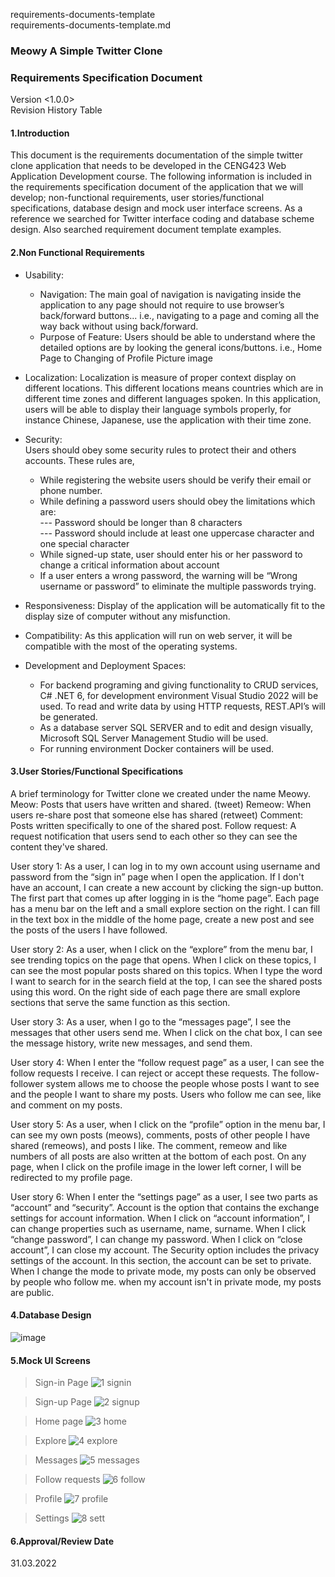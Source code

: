 requirements-documents-template  
requirements-documents-template.md
### Meowy A Simple Twitter Clone
### Requirements Specification Document
Version <1.0.0>  
Revision History Table

#### 1.Introduction  
This document is the requirements documentation of the simple twitter clone application that needs to be developed in the CENG423 Web Application Development course. The following information is included in the requirements specification document of the application that we will develop; non-functional requirements, user stories/functional specifications, database design and mock user interface screens. As a reference we searched for Twitter interface coding and database scheme design. Also searched requirement document template examples.

#### 2.Non Functional Requirements  

- Usability:   
  * Navigation: The main goal of navigation is navigating inside the application to any page should not require to use browser’s back/forward buttons... i.e., navigating to  a page and coming all the way back without using back/forward.  
  * Purpose of Feature: Users should be able to understand where the detailed options are by looking the general icons/buttons. i.e., Home Page to Changing of Profile Picture image  
  
- Localization: Localization is measure of proper context display on different locations. This different locations means countries which are in different time zones and different languages spoken. In this application, users will be able to display their language symbols properly, for instance Chinese, Japanese, use the application with their time zone.  
- Security:  
	Users should obey some security rules to protect their and others accounts. These rules are,  
  *	While registering the website users should be verify their email or phone number.   
  *	While defining a password users should obey the limitations which are:  
    ---	Password should be longer than 8 characters  
    ---	Password should include at least one uppercase character and one special character  
  *	While signed-up state, user should enter his or her password to change a critical information about account  
  *	If a user enters a wrong password, the warning will be “Wrong username or password” to eliminate the multiple passwords trying.  

- Responsiveness: Display of the application will be automatically fit to the display size of computer without any misfunction.  

- Compatibility: As this application will run on web server, it will be compatible with the most of the operating systems.  

- Development and Deployment Spaces:  
  *	For backend programing and giving functionality to CRUD services, C# .NET 6, for development environment Visual Studio 2022 will be used. To read and write data by using HTTP requests, REST.API’s will be generated.  
  *	As a database server SQL SERVER and to edit and design visually, Microsoft SQL Server Management Studio will be used.   
  *	For running environment Docker containers will be used.  

#### 3.User Stories/Functional Specifications
A brief terminology for Twitter clone we created under the name Meowy.
Meow: Posts that users have written and shared. (tweet) 
Remeow: When users re-share post that someone else has shared (retweet)
Comment: Posts written specifically to one of the shared post.
Follow request: A request notification that users send to each other so they can see the content they've shared.

User story 1: As a user, I can log in to my own account using username and password from the “sign in” page when I open the application. If I don't have an account, I can create a new account by clicking the sign-up button. The first part that comes up after logging in is the “home page”. Each page has a menu bar on the left and a small explore section on the right. I can fill in the text box in the middle of the home page, create a new post and see the posts of the users I have followed.

User story 2: As a user, when I click on the “explore” from the menu bar, I see trending topics on the page that opens. When I click on these topics, I can see the most popular posts shared on this topics. When I type the word I want to search for in the search field at the top, I can see the shared posts using this word. On the right side of each page there are small explore sections that serve the same function as this section.

User story 3: As a user, when I go to the “messages page”, I see the messages that other users send me. When I click on the chat box, I can see the message history, write new messages, and send them.

User story 4: When I enter the “follow request page” as a user, I can see the follow requests I receive. I can reject or accept these requests. The follow-follower system allows me to choose the people whose posts I want to see and the people I want to share my posts. Users who follow me can see, like and comment on my posts.

User story 5: As a user, when I click on the “profile” option in the menu bar, I can see my own posts (meows), comments, posts of other people I have shared (remeows), and posts I like. The comment, remeow and like numbers of all posts are also written at the bottom of each post. On any page, when I click on the profile image in the lower left corner, I will be redirected to my profile page.

User story 6: When I enter the “settings page” as a user, I see two parts as “account” and “security”. Account is the option that contains the exchange settings for account information. When I click on “account information”, I can change properties such as username, name, surname. When I click “change password”, I can change my password. When I click on “close account”, I can close my account.
The Security option includes the privacy settings of the account. In this section, the account can be set to private. When I change the mode to private mode, my posts can only be observed by people who follow me. when my account isn't in private mode, my posts are public.

#### 4.Database Design  
![image](https://user-images.githubusercontent.com/96079325/170749372-ad342133-717a-42d8-92c6-7d2df86e70bc.png)

#### 5.Mock UI Screens
>Sign-in Page
![1 signin](https://user-images.githubusercontent.com/96079325/170479437-06ca2cf1-b266-4da9-87cf-282d87818dd5.png)

>Sign-up Page
![2 signup](https://user-images.githubusercontent.com/96079325/170479482-66f32fa3-156d-4017-a27e-aed2773201e1.png)

>Home page
![3 home](https://user-images.githubusercontent.com/96079325/170479502-89bc3050-4e4e-4c53-8538-c654634cd291.png)

>Explore
![4 explore](https://user-images.githubusercontent.com/96079325/170479547-40fe5341-cbaa-46b0-b9c1-a4660c4baa01.png)

>Messages
![5 messages](https://user-images.githubusercontent.com/96079325/170479574-53116133-e3cb-43f0-90ce-0739992b6cb7.png)

>Follow requests
![6 follow](https://user-images.githubusercontent.com/96079325/170479617-18113536-97d8-4970-aca7-6c7e413d762d.png)

>Profile
![7 profile](https://user-images.githubusercontent.com/96079325/170479654-217292ad-c248-4570-93e2-2beb99a2a23c.png)

>Settings
![8 sett](https://user-images.githubusercontent.com/96079325/170479685-02c42581-3b56-4d98-ab99-e006ce28bdf5.png)

#### 6.Approval/Review Date  
31.03.2022

